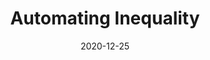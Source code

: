 ---
title: "Automating Inequality"
authors:
    - "Virginia Eubanks"
categories: 
    - "equality"
    - "social justice"
    - "algorithms"
    - "AI"
link: "https://us.macmillan.com/books/9781250074317"
date: "2020-12-25"
---